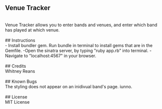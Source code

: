## Venue Tracker

<br>
Venue Tracker allows you to enter bands and venues, and enter which band has played at which venue.
<br>
<br>
## Instructions
<br>
- Install bundler gem. Run bundle in terminal to install gems that are in the Gemfile.
-Open the sinatra server, by typing "ruby app.rb" into terminal.
-Navigate to "localhost:4567" in your browser.
<br>
<br>
## Credits
<br>
Whitney Reans
<br>
<br>
## Known Bugs
<br>
The styling does not appear on an inidivual band's page. iunno.
<br>
<br>
## License
<br>
MIT License
